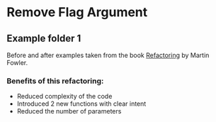 # Remove Flag Argument

## **Example folder 1**
Before and after examples taken from the book [Refactoring](https://refactoring.com/catalog/introduceParameterObject.html) by Martin Fowler.

### Benefits of this refactoring:
- Reduced complexity of the code
- Introduced 2 new functions with clear intent
- Reduced the number of parameters
